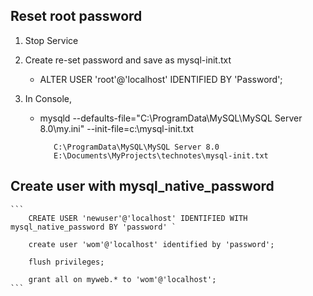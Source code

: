 ## Reset root password

1. Stop Service
2. Create re-set password and save as mysql-init.txt

    * ALTER USER 'root'@'localhost' IDENTIFIED BY 'Password';
3. In Console, 

    * mysqld --defaults-file="C:\\ProgramData\\MySQL\\MySQL Server 8.0\\my.ini"
             --init-file=c:\\mysql-init.txt

             C:\ProgramData\MySQL\MySQL Server 8.0
             E:\Documents\MyProjects\technotes\mysql-init.txt

## Create user with mysql_native_password

    ```
        CREATE USER 'newuser'@'localhost' IDENTIFIED WITH mysql_native_password BY 'password' `

        create user 'wom'@'localhost' identified by 'password';

        flush privileges;

        grant all on myweb.* to 'wom'@'localhost';
    ```